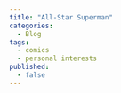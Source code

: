 ```yaml
---
title: "All-Star Superman"
categories:
  - Blog
tags:
  - comics
  - personal interests
published: 
  - false
---
```

